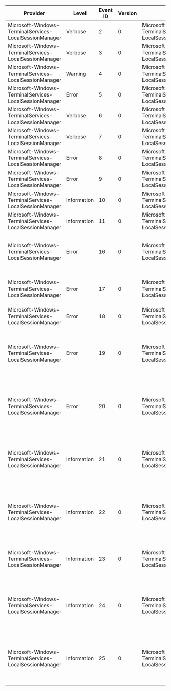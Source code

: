 Provider                                                |  Level        |  Event ID  |  Version  |  Channel                                                             |  Task             |  Opcode  |  Keyword              |  Message
--------------------------------------------------------|---------------|------------|-----------|----------------------------------------------------------------------|-------------------|----------|-----------------------|---------------------------------------------------------------------------------------------------------------------------------
Microsoft-Windows-TerminalServices-LocalSessionManager  |  Verbose      |  2         |  0        |  Microsoft-Windows-TerminalServices-LocalSessionManager/Debug        |                   |          |                       |  {message}
Microsoft-Windows-TerminalServices-LocalSessionManager  |  Verbose      |  3         |  0        |  Microsoft-Windows-TerminalServices-LocalSessionManager/Debug        |                   |          |                       |  {message}
Microsoft-Windows-TerminalServices-LocalSessionManager  |  Warning      |  4         |  0        |  Microsoft-Windows-TerminalServices-LocalSessionManager/Debug        |                   |          |                       |  {message}
Microsoft-Windows-TerminalServices-LocalSessionManager  |  Error        |  5         |  0        |  Microsoft-Windows-TerminalServices-LocalSessionManager/Debug        |                   |          |                       |  {message}
Microsoft-Windows-TerminalServices-LocalSessionManager  |  Verbose      |  6         |  0        |  Microsoft-Windows-TerminalServices-LocalSessionManager/Debug        |                   |          |                       |  {message}
Microsoft-Windows-TerminalServices-LocalSessionManager  |  Verbose      |  7         |  0        |  Microsoft-Windows-TerminalServices-LocalSessionManager/Debug        |                   |          |                       |  {message}
Microsoft-Windows-TerminalServices-LocalSessionManager  |  Error        |  8         |  0        |  Microsoft-Windows-TerminalServices-LocalSessionManager/Debug        |                   |          |                       |  {message}
Microsoft-Windows-TerminalServices-LocalSessionManager  |  Error        |  9         |  0        |  Microsoft-Windows-TerminalServices-LocalSessionManager/Debug        |                   |          |                       |  {message}
Microsoft-Windows-TerminalServices-LocalSessionManager  |  Information  |  10        |  0        |  Microsoft-Windows-TerminalServices-LocalSessionManager/Analytic     |  LogonProcessing  |  Start   |  PerfInstrumentation  |
Microsoft-Windows-TerminalServices-LocalSessionManager  |  Information  |  11        |  0        |  Microsoft-Windows-TerminalServices-LocalSessionManager/Analytic     |  LogonProcessing  |  Stop    |  PerfInstrumentation  |
Microsoft-Windows-TerminalServices-LocalSessionManager  |  Error        |  16        |  0        |  Microsoft-Windows-TerminalServices-LocalSessionManager/Operational  |                   |          |                       |  Local Multi-User session manager failed to start. The relevant status code was {Param1}.
Microsoft-Windows-TerminalServices-LocalSessionManager  |  Error        |  17        |  0        |  Microsoft-Windows-TerminalServices-LocalSessionManager/Operational  |                   |          |                       |  Remote Desktop Service start failed. The relevant status code was {Param1}.
Microsoft-Windows-TerminalServices-LocalSessionManager  |  Error        |  18        |  0        |  Microsoft-Windows-TerminalServices-LocalSessionManager/Operational  |                   |          |                       |
Microsoft-Windows-TerminalServices-LocalSessionManager  |  Error        |  19        |  0        |  Microsoft-Windows-TerminalServices-LocalSessionManager/Operational  |                   |          |                       |  Registering with Service Control Manager to monitor Remote Desktop Service status failed with {Param1}, retry in ten minutes.
Microsoft-Windows-TerminalServices-LocalSessionManager  |  Error        |  20        |  0        |  Microsoft-Windows-TerminalServices-LocalSessionManager/Operational  |                   |          |                       |  Attempt to send {messageName} message to Windows video subsystem failed. The relevant status code was {errorCode}.
Microsoft-Windows-TerminalServices-LocalSessionManager  |  Information  |  21        |  0        |  Microsoft-Windows-TerminalServices-LocalSessionManager/Operational  |                   |          |                       |  Remote Desktop Services: Session logon succeeded:User: {User}Session ID: {SessionID}Source Network Address: {Address}
Microsoft-Windows-TerminalServices-LocalSessionManager  |  Information  |  22        |  0        |  Microsoft-Windows-TerminalServices-LocalSessionManager/Operational  |                   |          |                       |  Remote Desktop Services: Shell start notification received:User: {User}Session ID: {SessionID}Source Network Address: {Address}
Microsoft-Windows-TerminalServices-LocalSessionManager  |  Information  |  23        |  0        |  Microsoft-Windows-TerminalServices-LocalSessionManager/Operational  |                   |          |                       |  Remote Desktop Services: Session logoff succeeded:User: {User}Session ID: {SessionID}
Microsoft-Windows-TerminalServices-LocalSessionManager  |  Information  |  24        |  0        |  Microsoft-Windows-TerminalServices-LocalSessionManager/Operational  |                   |          |                       |  Remote Desktop Services: Session has been disconnected:User: {User}Session ID: {SessionID}Source Network Address: {Address}
Microsoft-Windows-TerminalServices-LocalSessionManager  |  Information  |  25        |  0        |  Microsoft-Windows-TerminalServices-LocalSessionManager/Operational  |                   |          |                       |  Remote Desktop Services: Session reconnection succeeded:User: {User}Session ID: {SessionID}Source Network Address: {Address}